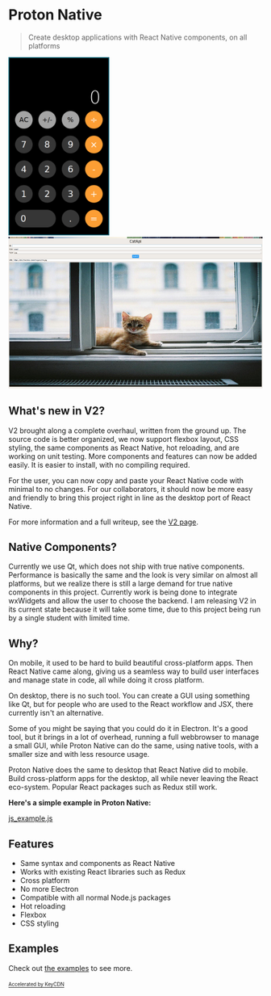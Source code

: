 # Proton Native

> Create desktop applications with React Native components, on all platforms

<img src="calculator.png" alt="calculator" width="200"/>
<img src="catapi_v2.png" alt="catapi_v2" height="300"/>

## What's new in V2?

V2 brought along a complete overhaul, written from the ground up. The source code is better organized, we now support flexbox layout, CSS
styling, the same components as React Native, hot reloading, and are working on unit testing. More components and features can now be added easily. It is easier to install, with no compiling required.

For the user,
you can now copy and paste your React Native code with minimal to no changes. For our collaborators, it should now be more easy and friendly to
bring this project right in line as the desktop port of React Native.

For more information and a full writeup, see the [V2 page](v2_changes.md).

## Native Components?

Currently we use Qt, which does not ship with true native components. Performance is basically the same and the look is very similar on almost all
platforms, but we realize there is still a large demand for true native components in this project. Currently work is being done to integrate
wxWidgets and allow the user to choose the backend. I am releasing V2 in its current state because it will take some time, due to this project
being run by a single student with limited time.

## Why?

On mobile, it used to be hard to build beautiful cross-platform apps. Then React Native came along, giving us
a seamless way to build user interfaces and manage state in code, all while doing it cross platform.

On desktop, there is no such tool. You can create a GUI using something like Qt, but for people who are used to the React workflow and JSX, there currently isn't an alternative.

Some of you might be saying that you could do it in Electron. It's a good tool, but it brings in a lot of overhead, running a full webbrowser
to manage a small GUI, while Proton Native can do the same, using native tools, with a smaller size and with less resource usage.

Proton Native does the same
to desktop that React Native did to mobile. Build cross-platform apps for the desktop, all while never leaving the React eco-system. Popular
React packages such as Redux still work.

**Here's a simple example in Proton Native:**

[js_example.js](js_example.js ':include :type=code jsx')

## Features

- Same syntax and components as React Native
- Works with existing React libraries such as Redux
- Cross platform
- No more Electron
- Compatible with all normal Node.js packages
- Hot reloading
- Flexbox
- CSS styling

## Examples

Check out [the examples](https://github.com/kusti8/proton-native/tree/master/examples) to see more.

<a href="https://www.keycdn.com/"><sub><sup>Accelerated by KeyCDN</sup></sub></a>
